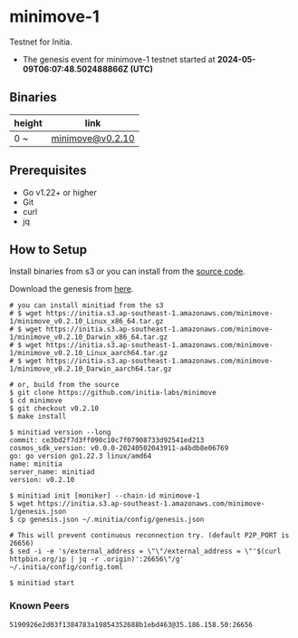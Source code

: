 # minimove-1

Testnet for Initia.

- The genesis event for minimove-1 testnet started at **2024-05-09T06:07:48.502488866Z (UTC)**

## Binaries

| height  | link  |
| ------- | ----- |
| 0      ~  | [minimove@v0.2.10](https://github.com/initia-labs/minimove/releases/tag/v0.2.10)                   |

## Prerequisites

- Go v1.22+ or higher
- Git
- curl
- jq

## How to Setup

Install binaries from s3 or you can install from the [source code](https://github.com/initia-labs/minimove).

Download the genesis from [here](https://initia.s3.ap-southeast-1.amazonaws.com/minimove-1/genesis.json).

```shell
# you can install minitiad from the s3
# $ wget https://initia.s3.ap-southeast-1.amazonaws.com/minimove-1/minimove_v0.2.10_Linux_x86_64.tar.gz
# $ wget https://initia.s3.ap-southeast-1.amazonaws.com/minimove-1/minimove_v0.2.10_Darwin_x86_64.tar.gz 
# $ wget https://initia.s3.ap-southeast-1.amazonaws.com/minimove-1/minimove_v0.2.10_Linux_aarch64.tar.gz 
# $ wget https://initia.s3.ap-southeast-1.amazonaws.com/minimove-1/minimove_v0.2.10_Darwin_aarch64.tar.gz

# or, build from the source
$ git clone https://github.com/initia-labs/minimove
$ cd minimove
$ git checkout v0.2.10
$ make install

$ minitiad version --long
commit: ce3bd2f7d3ff090c10c7f07908733d92541ed213
cosmos_sdk_version: v0.0.0-20240502043911-a4bdb8e06769
go: go version go1.22.3 linux/amd64
name: minitia
server_name: minitiad
version: v0.2.10

$ minitiad init [moniker] --chain-id minimove-1
$ wget https://initia.s3.ap-southeast-1.amazonaws.com/minimove-1/genesis.json
$ cp genesis.json ~/.minitia/config/genesis.json

# This will prevent continuous reconnection try. (default P2P_PORT is 26656)
$ sed -i -e 's/external_address = \"\"/external_address = \"'$(curl httpbin.org/ip | jq -r .origin)':26656\"/g' ~/.initia/config/config.toml

$ minitiad start
```

### Known Peers

```sh
5190926e2d03f1384783a19854352688b1ebd463@35.186.158.50:26656
```
